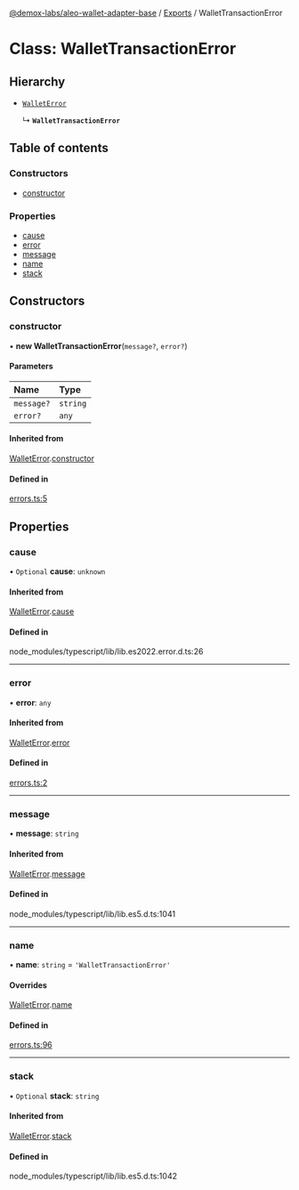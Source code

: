[@demox-labs/aleo-wallet-adapter-base](../README.md) / [Exports](../modules.md) / WalletTransactionError

# Class: WalletTransactionError

## Hierarchy

- [`WalletError`](WalletError.md)

  ↳ **`WalletTransactionError`**

## Table of contents

### Constructors

- [constructor](WalletTransactionError.md#constructor)

### Properties

- [cause](WalletTransactionError.md#cause)
- [error](WalletTransactionError.md#error)
- [message](WalletTransactionError.md#message)
- [name](WalletTransactionError.md#name)
- [stack](WalletTransactionError.md#stack)

## Constructors

### constructor

• **new WalletTransactionError**(`message?`, `error?`)

#### Parameters

| Name | Type |
| :------ | :------ |
| `message?` | `string` |
| `error?` | `any` |

#### Inherited from

[WalletError](WalletError.md).[constructor](WalletError.md#constructor)

#### Defined in

[errors.ts:5](https://github.com/demox-labs/leo-wallet-adapter/blob/a4e012e/packages/core/base/errors.ts#L5)

## Properties

### cause

• `Optional` **cause**: `unknown`

#### Inherited from

[WalletError](WalletError.md).[cause](WalletError.md#cause)

#### Defined in

node_modules/typescript/lib/lib.es2022.error.d.ts:26

___

### error

• **error**: `any`

#### Inherited from

[WalletError](WalletError.md).[error](WalletError.md#error)

#### Defined in

[errors.ts:2](https://github.com/demox-labs/leo-wallet-adapter/blob/a4e012e/packages/core/base/errors.ts#L2)

___

### message

• **message**: `string`

#### Inherited from

[WalletError](WalletError.md).[message](WalletError.md#message)

#### Defined in

node_modules/typescript/lib/lib.es5.d.ts:1041

___

### name

• **name**: `string` = `'WalletTransactionError'`

#### Overrides

[WalletError](WalletError.md).[name](WalletError.md#name)

#### Defined in

[errors.ts:96](https://github.com/demox-labs/leo-wallet-adapter/blob/a4e012e/packages/core/base/errors.ts#L96)

___

### stack

• `Optional` **stack**: `string`

#### Inherited from

[WalletError](WalletError.md).[stack](WalletError.md#stack)

#### Defined in

node_modules/typescript/lib/lib.es5.d.ts:1042
